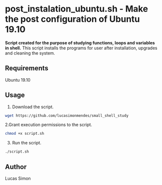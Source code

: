 # post_instalation_ubuntu.sh - Make the post configuration of Ubuntu 19.10
 **Script created for the purpose of studying functions, loops and variables in shell.**
 This script installs the programs for user after installation, upgrades and cleaning the system.

## Requirements
Ubuntu 19.10

## Usage

1. Download the script.
``````bash
wget https://github.com/lucasimonmendes/small_shell_study
``````
2.Grant execution permissions to the script.
``````bash
chmod +x script.sh
``````

3. Run the script.
``````bash
./script.sh
``````

## Author
Lucas Simon
